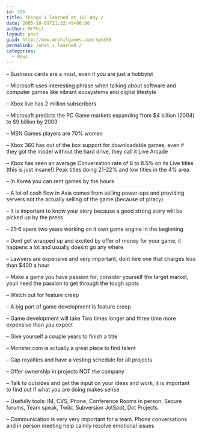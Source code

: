 ```yaml
---
id: 356
title: Things I learned at IGC Day 2
date: 2005-10-09T21:32:49+00:00
author: MrPhil
layout: post
guid: http://www.mrphilgames.com/?p=356
permalink: /what_i_learned_/
categories:
  - News
---
```

&#8211; Business cards are a must, even if you are just a hobbyist
  
&#8211; Microsoft uses interesting phrase when talking about software and computer games like vibrant ecosystems and digital lifestyle
  
&#8211; Xbox live has 2 million subscribers
  
&#8211; Microsoft predicts the PC Game markets expanding from $4 billion (2004) to $9 billion by 2009
  
&#8211; MSN Games players are 70% women
  
&#8211; Xbox 360 has out of the box support for downloadable games, even if they got the model without the hard drive, they call it Live Arcade
  
&#8211; Xbox has seen an average Conversation rate of 8 to 8.5% on its Live titles (this is just insane!) Peak titles doing 21-22% and low titles in the 4% area
  
&#8211; In Korea you can rent games by the hours
  
&#8211; A lot of cash flow in Asia comes from selling power-ups and providing servers not the actually selling of the game (because of piracy)
  
&#8211; It is important to know your story because a good strong story will be picked up by the press
  
&#8211; 21-6 spent two years working on it own game engine in the beginning
  
&#8211; Dont get wrapped up and excited by offer of money for your game, it happens a lot and usually doesnt go any where
  
&#8211; Lawyers are expensive and very important, dont hire one that charges less than $400 a hour
  
&#8211; Make a game you have passion for, consider yourself the target market, youll need the passion to get through the tough spots
  
&#8211; Watch out for feature creep
  
&#8211; A big part of game development is feature creep
  
&#8211; Game development will take Two times longer and three time more expensive than you expect
  
&#8211; Give yourself a couple years to finish a title
  
&#8211; Monster.com is actually a great place to find talent
  
&#8211; Cap royalties and have a vesting schedule for all projects
  
&#8211; Offer ownership in projects NOT the company
  
&#8211; Talk to outsides and get the input on your ideas and work, it is important to find out if what you are doing makes sense
  
&#8211; Usefully tools: IM, CVS, Phone, Conference Rooms in person, Secure forums, Team speak, Twiki, Subversion JotSpot, Dot Projects
  
&#8211; Communication is very very important for a team. Phone conversations and in person meeting help calmly resolve emotional issues